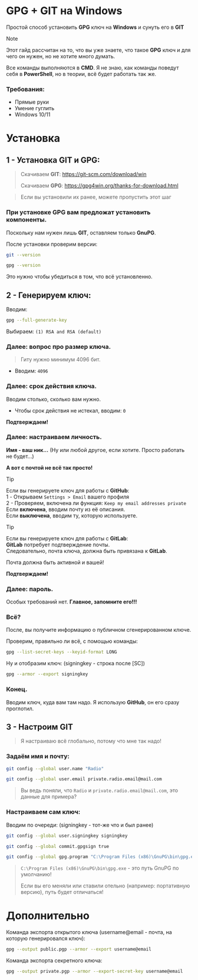 # GPG + GIT на Windows

Простой способ установить **GPG** ключ на **Windows** и сунуть его в **GIT**

> [!NOTE]  
> Этот гайд рассчитан на то, что вы уже знаете, что такое **GPG** ключ и для чего он нужен, но не хотите много думать.  
> 
> Все команды выполняются в **CMD**. Я не знаю, как команды поведут себя в **PowerShell**, но в теории, всё будет работать так же.

### Требования:

- Прямые руки
- Умение гуглить
- Windows 10/11

# Установка

## 1 - Установка GIT и GPG:

> Скачиваем **GIT**: https://git-scm.com/download/win
>
> Скачиваем **GPG**: https://gpg4win.org/thanks-for-download.html

> Если вы установили их ранее, можете пропустить этот шаг

### При установке GPG вам предложат установить компоненты.

Поскольку нам нужен лишь **GIT**, оставляем только **GnuPG**.

После установки проверим версии:

```bash
git --version
```

```bash
gpg --version
```

Это нужно чтобы убедиться в том, что всё установленно.

## 2 - Генерируем ключ:

Вводим:

```bash
gpg --full-generate-key
```

Выбираем: `(1) RSA and RSA (default)`

### Далее: вопрос про размер ключа.

> Гиту нужно минимум 4096 бит.

- Вводим: `4096`

### Далее: срок действия ключа.

Вводим столько, сколько вам нужно.

- Чтобы срок действия не истекал, вводим: `0`

**Подтверждаем!**

### Далее: настраиваем личность.

**Имя - ваш ник...** (Ну или любой другое, если хотите. Просто работать не будет...)

**А вот с почтой не всё так просто!**

> [!TIP]  
> Если вы генерируете ключ для работы с **GitHub**:  
> 1 - Открываем `Settings > Email` вашего профиля  
> 2 - Проверяем, включена ли функция: `Keep my email addresses private`  
> Если **включена**, вводим почту из её описания.  
> Если **выключена**, вводим ту, которую используете.  

> [!TIP]  
> Если вы генерируете ключ для работы с **GitLab**:  
> **GitLab** потребует подтверждение почты.  
> Следовательно, почта ключа, должна быть привязана к **GitLab**.

Почта должна быть активной и вашей!

**Подтверждаем!**

### Далее: пароль.

Особых требований нет. **Главное, запомните его!!!**

### Всё?

После, вы получите информацию о публичном сгенерированном ключе.

Проверим, правильно ли всё, с помощью команды:

```bash
gpg --list-secret-keys --keyid-format LONG
```

Ну и отобразим ключ: (signingkey - строка после [SC])

```bash
gpg --armor --export signingkey
```

### Конец.

Вводим ключ, куда вам там надо. Я использую **GitHub**, он его сразу проглотил.

## 3 - Настроим GIT

> Я настраиваю всё глобально, потому что мне так надо!

### Задаём имя и почту:

```bash
git config --global user.name "Radio"
```

```bash
git config --global user.email private.radio.email@mail.com
```

> Вы ведь поняли, что `Radio` и `private.radio.email@mail.com`, это данные для примера?

### Настраиваем сам ключ:

Вводим по очереди: (signingkey - тот-же что и был ранее)

```bash
git config --global user.signingkey signingkey
```

```bash
git config --global commit.gpgsign true
```

```bash
git config --global gpg.program "C:\Program Files (x86)\GnuPG\bin\gpg.exe"
```

> `C:\Program Files (x86)\GnuPG\bin\gpg.exe` - это путь GnuPG по умолчанию!
>
> Если вы его меняли или ставили отельно (например: портативную версию), путь будет отличаться!

# Дополнительно

Команда экспорта открытого ключа (username@email - почта, на которую генерировался ключ):

```bash
gpg --output public.pgp --armor --export username@email
```

Команда экспорта секретного ключа:

```bash
gpg --output private.pgp --armor --export-secret-key username@email
```
